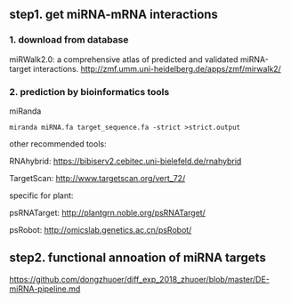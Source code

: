 ## step1. get miRNA-mRNA interactions
### 1. download from database
miRWalk2.0: a comprehensive atlas of predicted and validated miRNA-target interactions.
http://zmf.umm.uni-heidelberg.de/apps/zmf/mirwalk2/

### 2. prediction by bioinformatics tools
miRanda
```
miranda miRNA.fa target_sequence.fa -strict >strict.output
```
other recommended tools: 

RNAhybrid: https://bibiserv2.cebitec.uni-bielefeld.de/rnahybrid

TargetScan: http://www.targetscan.org/vert_72/

specific for plant:

psRNATarget: http://plantgrn.noble.org/psRNATarget/

psRobot: http://omicslab.genetics.ac.cn/psRobot/

## step2. functional annoation of miRNA targets
https://github.com/dongzhuoer/diff_exp_2018_zhuoer/blob/master/DE-miRNA-pipeline.md
